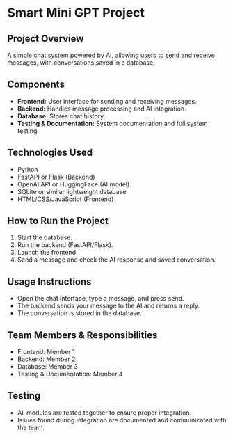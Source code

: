 # Smart Mini GPT Project

## Project Overview
A simple chat system powered by AI, allowing users to send and receive messages, with conversations saved in a database.

## Components
- **Frontend:** User interface for sending and receiving messages.
- **Backend:** Handles message processing and AI integration.
- **Database:** Stores chat history.
- **Testing & Documentation:** System documentation and full system testing.

## Technologies Used
- Python
- FastAPI or Flask (Backend)
- OpenAI API or HuggingFace (AI model)
- SQLite or similar lightweight database
- HTML/CSS/JavaScript (Frontend)

## How to Run the Project
1. Start the database.
2. Run the backend (FastAPI/Flask).
3. Launch the frontend.
4. Send a message and check the AI response and saved conversation.

## Usage Instructions
- Open the chat interface, type a message, and press send.
- The backend sends your message to the AI and returns a reply.
- The conversation is stored in the database.

## Team Members & Responsibilities
- Frontend: Member 1
- Backend: Member 2
- Database: Member 3
- Testing & Documentation: Member 4 

## Testing
- All modules are tested together to ensure proper integration.
- Issues found during integration are documented and communicated with the team.

